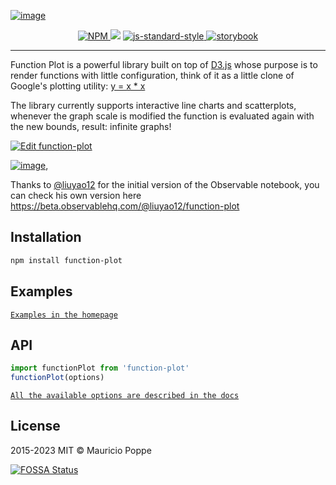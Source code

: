 [![image](https://user-images.githubusercontent.com/1616682/93912098-23060300-fcb8-11ea-823f-be8dfe9c24b9.png)](http://mauriciopoppe.github.io/function-plot/)

<p align="center">
  <a href="https://npmjs.org/package/function-plot">
    <img src="https://img.shields.io/npm/v/function-plot.svg?style=flat" alt="NPM">
  </a>
<a href="https://app.fossa.com/projects/git%2Bgithub.com%2Fmauriciopoppe%2Ffunction-plot?ref=badge_shield" alt="FOSSA Status"><img src="https://app.fossa.com/api/projects/git%2Bgithub.com%2Fmauriciopoppe%2Ffunction-plot.svg?type=shield"/></a>
  <a href="https://github.com/feross/standard">
    <img src="https://img.shields.io/badge/code%20style-standard-blue" alt="js-standard-style">
  </a>
  <a href="https://www.chromatic.com/component?appId=5f6ab5a952e6b600226e8eaa&amp;name=Examples">
    <img src="https://camo.githubusercontent.com/4c64e07178937065fd61d9ba90de13291394dd56/68747470733a2f2f63646e2e6a7364656c6976722e6e65742f67682f73746f7279626f6f6b6a732f6272616e64406d61737465722f62616467652f62616467652d73746f7279626f6f6b2e737667" alt="storybook">
  </a>
</p>

---

Function Plot is a powerful library built on top of <a href="http://d3js.org/">D3.js</a> whose purpose
is to render functions with little configuration, think of it as a little clone of Google's plotting
utility: [y = x * x](https://www.google.com/webhp?sourceid=chrome-instant&ion=1&espv=2&es_th=1&ie=UTF-8#q=y+%3D+x+%5E+2)

The library currently supports interactive line charts and scatterplots, whenever the graph scale is modified the function
is evaluated again with the new bounds, result: infinite graphs!

[![Edit function-plot](https://codesandbox.io/static/img/play-codesandbox.svg)](https://codesandbox.io/s/muddy-cdn-ibl5x?fontsize=14&hidenavigation=1&theme=light)

[![image](https://user-images.githubusercontent.com/1616682/93041565-a9a84980-f601-11ea-900e-4e6809b5fa96.png)](https://observablehq.com/@mauriciopoppe/function-plot),

Thanks to [@liuyao12](https://github.com/liuyao12) for the initial version of the Observable notebook, you can check his own version here https://beta.observablehq.com/@liuyao12/function-plot

## Installation

```sh
npm install function-plot
```

## Examples

[`Examples in the homepage`](http://mauriciopoppe.github.io/function-plot/)

## API

```javascript
import functionPlot from 'function-plot'
functionPlot(options)
```

[`All the available options are described in the docs`](https://mauriciopoppe.github.io/function-plot/docs/functions/default-1)

## License

2015-2023 MIT © Mauricio Poppe


[![FOSSA Status](https://app.fossa.com/api/projects/git%2Bgithub.com%2Fmauriciopoppe%2Ffunction-plot.svg?type=large)](https://app.fossa.com/projects/git%2Bgithub.com%2Fmauriciopoppe%2Ffunction-plot?ref=badge_large)
